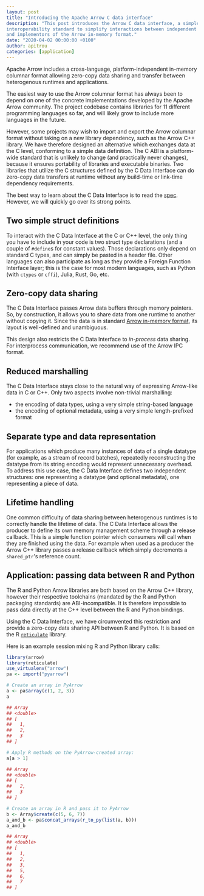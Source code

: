 ```yaml
---
layout: post
title: "Introducing the Apache Arrow C data interface"
description: "This post introduces the Arrow C data interface, a simple C-based
interoperability standard to simplify interactions between independent users
and implementors of the Arrow in-memory format."
date: "2020-04-02 00:00:00 +0100"
author: apitrou
categories: [application]
---
```

<!--
{% comment %}
Licensed to the Apache Software Foundation (ASF) under one or more
contributor license agreements.  See the NOTICE file distributed with
this work for additional information regarding copyright ownership.
The ASF licenses this file to you under the Apache License, Version 2.0
(the "License"); you may not use this file except in compliance with
the License.  You may obtain a copy of the License at

http://www.apache.org/licenses/LICENSE-2.0

Unless required by applicable law or agreed to in writing, software
distributed under the License is distributed on an "AS IS" BASIS,
WITHOUT WARRANTIES OR CONDITIONS OF ANY KIND, either express or implied.
See the License for the specific language governing permissions and
limitations under the License.
{% endcomment %}
-->

Apache Arrow includes a cross-language, platform-independent in-memory
columnar format allowing zero-copy data sharing and transfer between
heterogenous runtimes and applications.

The easiest way to use the Arrow columnar format has always been to depend
on one of the concrete implementations developed by the Apache Arrow community.
The project codebase contains libraries for 11 different programming languages
so far, and will likely grow to include more languages in the future.

However, some projects may wish to import and export the Arrow columnar format
without taking on a new library dependency, such as the Arrow C++ library.
We have therefore designed an alternative which exchanges data at the C level,
conforming to a simple data definition.  The C ABI is a platform-wide standard
that is unlikely to change (and practically never changes), because it ensures
portability of libraries and executable binaries.  Two libraries that utilize
the C structures defined by the C Data Interface can do zero-copy data
transfers at runtime without any build-time or link-time dependency
requirements.

The best way to learn about the C Data Interface is to read the
[spec](https://arrow.apache.org/docs/format/CDataInterface.html).
However, we will quickly go over its strong points.

## Two simple struct definitions

To interact with the C Data Interface at the C or C++ level, the only
thing you have to include in your code is two struct type declarations
(and a couple of `#define`s for constant values).  Those declarations
only depend on standard C types, and can simply be pasted in a header
file.  Other languages can also participate as long as they provide a
Foreign Function Interface layer; this is the case for most modern
languages, such as Python (with `ctypes` or `cffi`), Julia, Rust, Go, etc.

## Zero-copy data sharing

The C Data Interface passes Arrow data buffers through memory pointers.  So,
by construction, it allows you to share data from one runtime to
another without copying it.  Since the data is in standard
[Arrow in-memory format](https://arrow.apache.org/docs/format/Columnar.html),
its layout is well-defined and unambiguous.

This design also restricts the C Data Interface to *in-process* data sharing.
For interprocess communication, we recommend use of the Arrow IPC format.

## Reduced marshalling

The C Data Interface stays close to the natural way of expressing Arrow-like
data in C or C++.  Only two aspects involve non-trivial marshalling:

* the encoding of data types, using a very simple string-based language
* the encoding of optional metadata, using a very simple length-prefixed format

## Separate type and data representation

For applications which produce many instances of data of a single datatype
(for example, as a stream of record batches), repeatedly reconstructing the
datatype from its string encoding would represent unnecessary overhead.  To
address this use case, the C Data Interface defines two independent structures:
one representing a datatype (and optional metadata), one representing a piece
of data.

## Lifetime handling

One common difficulty of data sharing between heterogenous runtimes is to
correctly handle the lifetime of data.  The C Data Interface allows the producer
to define its own memory management scheme through a release callback.
This is a simple function pointer which consumers will call when they are
finished using the data.  For example when used as a producer the Arrow C++
library passes a release callback which simply decrements a `shared_ptr`'s
reference count.

## Application: passing data between R and Python

The R and Python Arrow libraries are both based on the Arrow C++ library,
however their respective toolchains (mandated by the R and Python packaging
standards) are ABI-incompatible.  It is therefore impossible to pass data
directly at the C++ level between the R and Python bindings.

Using the C Data Interface, we have circumvented this restriction and provide
a zero-copy data sharing API between R and Python.  It is based on the R
[`reticulate`](https://rstudio.github.io/reticulate/) library.

Here is an example session mixing R and Python library calls:

```r
library(arrow)
library(reticulate)
use_virtualenv("arrow")
pa <- import("pyarrow")

# Create an array in PyArrow
a <- pa$array(c(1, 2, 3))
a

## Array
## <double>
## [
##   1,
##   2,
##   3
## ]

# Apply R methods on the PyArrow-created array:
a[a > 1]

## Array
## <double>
## [
##   2,
##   3
## ]

# Create an array in R and pass it to PyArrow
b <- Array$create(c(5, 6, 7))
a_and_b <- pa$concat_arrays(r_to_py(list(a, b)))
a_and_b

## Array
## <double>
## [
##   1,
##   2,
##   3,
##   5,
##   6,
##   7
## ]
```
